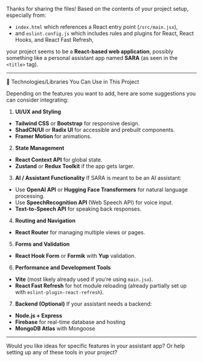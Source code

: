 Thanks for sharing the files! Based on the contents of your project setup, especially from:

- `index.html` which references a React entry point (`/src/main.jsx`),
- and `eslint.config.js` which includes rules and plugins for React, React Hooks, and React Fast Refresh,

your project seems to be a **React-based web application**, possibly something like a personal assistant app named **SARA** (as seen in the `<title>` tag).

---

🔧 Technologies/Libraries You Can Use in This Project

Depending on the features you want to add, here are some suggestions you can consider integrating:

1. **UI/UX and Styling**

- **Tailwind CSS** or **Bootstrap** for responsive design.
- **ShadCN/UI** or **Radix UI** for accessible and prebuilt components.
- **Framer Motion** for animations.

2. **State Management**

- **React Context API** for global state.
- **Zustand** or **Redux Toolkit** if the app gets larger.

3. **AI / Assistant Functionality**
   If SARA is meant to be an AI assistant:

- Use **OpenAI API** or **Hugging Face Transformers** for natural language processing.
- Use **SpeechRecognition API** (Web Speech API) for voice input.
- **Text-to-Speech API** for speaking back responses.

4. **Routing and Navigation**

- **React Router** for managing multiple views or pages.

5. **Forms and Validation**

- **React Hook Form** or **Formik** with **Yup** validation.

6. **Performance and Development Tools**

- **Vite** (most likely already used if you're using `main.jsx`).
- **React Fast Refresh** for hot module reloading (already partially set up with `eslint-plugin-react-refresh`).

7. **Backend (Optional)**
   If your assistant needs a backend:

- **Node.js + Express**
- **Firebase** for real-time database and hosting
- **MongoDB Atlas** with Mongoose

---

Would you like ideas for specific features in your assistant app? Or help setting up any of these tools in your project?
